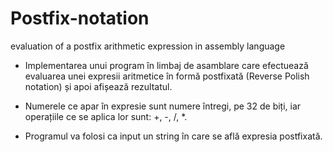 # Postfix-notation
 evaluation of a postfix arithmetic expression in assembly language

 - Implementarea unui program în limbaj de asamblare care efectuează evaluarea unei expresii aritmetice în formă postfixată (Reverse Polish notation) și apoi afișează rezultatul.
 - Numerele ce apar în expresie sunt numere întregi, pe 32 de biți, iar operațiile ce se aplica lor sunt: +, -, /, *.

 - Programul va folosi ca input un string în care se află expresia postfixată.
